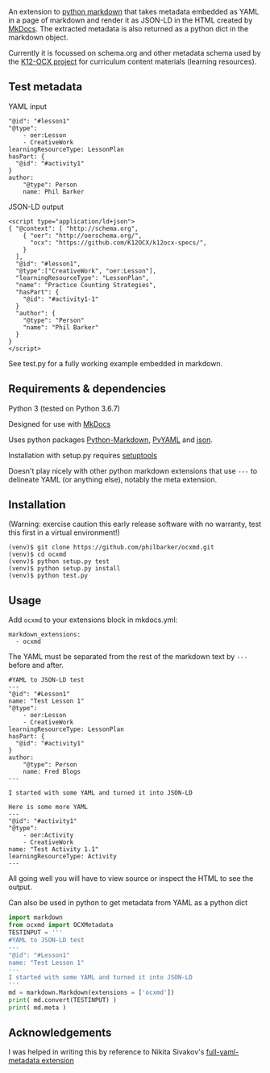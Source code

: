 An extension to [python markdown](https://python-markdown.github.io/) that takes metadata embedded as YAML in a page of markdown and render it as JSON-LD in the HTML created by [MkDocs](https://www.mkdocs.org/). The extracted metadata is also returned as a python dict in the markdown object.

Currently it is focussed on schema.org and other metadata schema used by the [K12-OCX project](https://github.com/K12OCX/k12ocx-specs) for curriculum content materials (learning resources).

## Test metadata
YAML input
```
"@id": "#lesson1"
"@type":
    - oer:Lesson
    - CreativeWork
learningResourceType: LessonPlan
hasPart: {
  "@id": "#activity1"
}
author:
    "@type": Person
    name: Phil Barker

```

JSON-LD output
```
<script type="application/ld+json">
{ "@context": [ "http://schema.org",
    { "oer": "http://oerschema.org/",
      "ocx": "https://github.com/K12OCX/k12ocx-specs/",
    }
  ],
  "@id": "#lesson1",
  "@type":["CreativeWork", "oer:Lesson"],
  "learningResourceType": "LessonPlan",
  "name": "Practice Counting Strategies",
  "hasPart": {
    "@id": "#activity1-1"
  }
  "author": {
    "@type": "Person"
    "name": "Phil Barker"
  }
}
</script>
```

See test.py for a fully working example embedded in markdown.

## Requirements & dependencies
Python 3 (tested on Python 3.6.7)

Designed for use with [MkDocs](https://www.mkdocs.org/#installation)

Uses python packages [Python-Markdown](https://python-markdown.github.io/install/), [PyYAML](https://pyyaml.org/wiki/PyYAMLDocumentation) and [json](https://docs.python.org/3.7/library/json.html).

Installation with setup.py requires [setuptools](https://setuptools.readthedocs.io/en/latest/setuptools.html#installing-setuptools)

Doesn't play nicely with other python markdown extensions that use `---` to delineate YAML (or anything else), notably the meta extension.

## Installation
(Warning: exercise caution this early release software with no warranty, test this first in a virtual environment!)
```
(venv)$ git clone https://github.com/philbarker/ocxmd.git
(venv)$ cd ocxmd
(venv)$ python setup.py test
(venv)$ python setup.py install
(venv)$ python test.py
```


## Usage
Add `ocxmd` to your extensions block in mkdocs.yml:
```
markdown_extensions:
  - ocxmd
```

The YAML must be separated from the rest of the markdown text by `---` before and after.

```
#YAML to JSON-LD test
---
"@id": "#Lesson1"
name: "Test Lesson 1"
"@type":
    - oer:Lesson
    - CreativeWork
learningResourceType: LessonPlan
hasPart: {
  "@id": "#activity1"
}
author:
    "@type": Person
    name: Fred Blogs
---

I started with some YAML and turned it into JSON-LD

Here is some more YAML
---
"@id": "#activity1"
"@type":
    - oer:Activity
    - CreativeWork
name: "Test Activity 1.1"
learningResourceType: Activity
---

```
All going well you will have to view source or inspect the HTML to see the output.

Can also be used in python to get metadata from YAML as a python dict

``` python
import markdown
from ocxmd import OCXMetadata
TESTINPUT = '''
#YAML to JSON-LD test
---
"@id": "#Lesson1"
name: "Test Lesson 1"
---
I started with some YAML and turned it into JSON-LD
'''
md = markdown.Markdown(extensions = ['ocxmd'])
print( md.convert(TESTINPUT) )
print( md.meta )
```

## Acknowledgements
I was helped in writing this by reference to Nikita Sivakov's [full-yaml-metadata extension](https://github.com/sivakov512/python-markdown-full-yaml-metadata)
